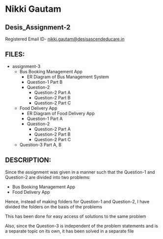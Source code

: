 # Nikki Gautam
## Desis_Assignment-2

Registered Email ID- nikki.gautam@desisascendeducare.in

## FILES:

- assignment-3
  - Bus Booking Management App
    - ER Diagram of Bus Management System
    - Question-1 Part B
    - Question-2
      - Question-2 Part A
      - Question-2 Part B
      - Question-2 Part C
  - Food Delivery App
    - ER Diagram of Food Delivery App
    - Question-1 Part A
    - Question-2
      - Question-2 Part A
      - Question-2 Part B
      - Question-2 Part C
  - Question-3 Part A, B

## DESCRIPTION:

Since the assignment was given in a manner such that the Question-1 and Question-2 are divided into two problems:
- Bus Booking Management App
- Food Delivery App
  
Hence, instead of making folders for Question-1 and Question-2, I have divided the folders on the basis of the problems

This has been done for easy access of solutions to the same problem

Also, since the Question-3 is independent of the problem statements and is a separate topic on its own, it has been solved in a separate file 
